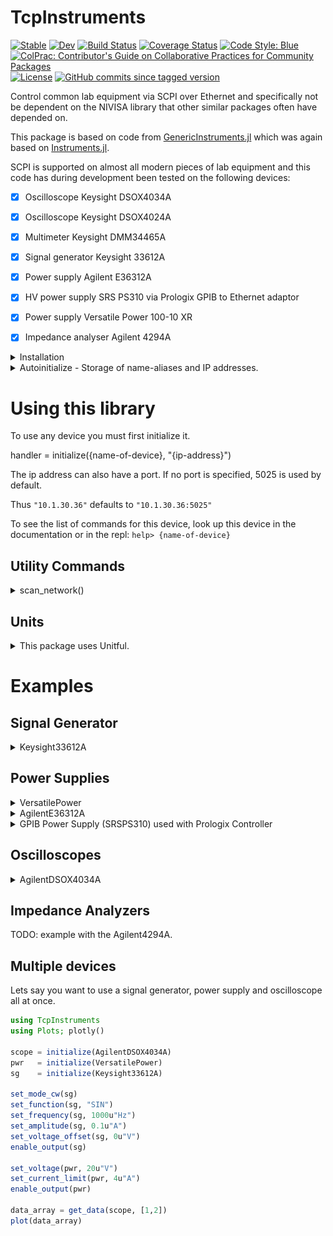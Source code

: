 # TcpInstruments

[![Stable](https://img.shields.io/badge/docs-stable-blue.svg)](https://Orchard-Ultrasound-Innovation.github.io/TcpInstruments.jl/stable)
[![Dev](https://img.shields.io/badge/docs-dev-blue.svg)](https://orchard-ultrasound-innovation.github.io/TcpInstruments.jl/dev/)
[![Build Status](https://github.com/Orchard-Ultrasound-Innovation/TcpInstruments.jl/workflows/CI/badge.svg)](https://github.com/Orchard-Ultrasound-Innovation/TcpInstruments.jl/actions)
[![Coverage Status](https://coveralls.io/repos/github/Orchard-Ultrasound-Innovation/TcpInstruments.jl/badge.svg?branch=master)](https://coveralls.io/github/Orchard-Ultrasound-Innovation/TcpInstruments.jl?branch=master)
[![Code Style: Blue](https://img.shields.io/badge/code%20style-blue-4495d1.svg)](https://github.com/invenia/BlueStyle)
[![ColPrac: Contributor's Guide on Collaborative Practices for Community Packages](https://img.shields.io/badge/ColPrac-Contributor's%20Guide-blueviolet)](https://github.com/SciML/ColPrac)
[![License](http://img.shields.io/badge/license-MIT-brightgreen.svg?style=flat)](LICENSE)
[![GitHub commits since tagged version](https://img.shields.io/github/commits-since/Orchard-Ultrasound-Innovation/TcpInstruments.jl/v0.8.3.svg)](https://github.com/Orchard-Ultrasound-Innovation/TcpInstruments.jl)

Control common lab equipment via SCPI over Ethernet and specifically not be dependent on the NIVISA library that other similar packages often have depended on.

This package is based on code from [GenericInstruments.jl](https://ci.appveyor.com/project/iuliancioarca/GenericInstruments-jl)
which was again based on [Instruments.jl](https://github.com/BBN-Q/Instruments.jl). 

SCPI is supported on almost all modern pieces of lab equipment and this code has during development been tested on the following devices:
- [X] Oscilloscope Keysight DSOX4034A
- [X] Oscilloscope Keysight DSOX4024A
- [X] Multimeter Keysight DMM34465A
- [X] Signal generator Keysight 33612A
- [X] Power supply Agilent E36312A
- [X] HV power supply SRS PS310 via Prologix GPIB to Ethernet adaptor
- [X] Power supply Versatile Power 100-10 XR
- [X] Impedance analyser Agilent 4294A


<details><summary>Installation</summary>
 
TcpInstruments can be installed using the Julia package manager. From the Julia REPL, type `]` to enter the Pkg REPL mode and run

```julia
pkg> add TcpInstruments
julia> using TcpInstruments
julia> ?
help> Instrument
```

</details>

<details><summary>Autoinitialize - Storage of name-aliases and IP addresses.</summary>

You can create a `~/.tcp_instruments.yml` file which stores the IP-address 
and an optional name-alias for all your devices
in one easy-to-find place so they don't have to be hardcoded in scripts.

To create an example config file that can be edited to your needs run:
```
create_config()
```
This will create a yaml file in your home directory: `~/.tcp_instruments.yml`

This yaml file will be loaded everytime you use this package.

You can also create a project-specific config by creating
the config in your project root directory instead of your home
directory. You can do this with:
```
create_config(pwd())
```

Once you have created a config file you can change it with
```
edit_config()
```

Format of `.tcp_instruments.yml` file:
```julia
{name-of-device}:
    address: "{ip-address}"

# GPIB Device connected with a prologix controller
{name-of-device}:
    gpib: {channel-number}
    address: "{ip-address}"
```

Let's create a new `.tcp_instruments.yml` file or ensure the two previous
devices are found in our `.tcp_instruments.yml` file
```yaml
Keysight33612A:
    address: "10.1.30.36"
    alias: "OleBigSG"
SRSPS310:
    gpib: 2
    address: "10.1.30.37:1234"
```

Recompile the new config which is located in the current working directory
```julia
pkg> activate .
julia> using TcpInstruments
```

Each TcpInstruments will first look for a config in the current directory and if none is found it will look in the home directory.

The two devices from above can now be initialized as follows:
```julia
sg = initialize(Keysight33612A)
p = initialize(SRSPS310)
```

__Cool tip__: Since we specified an alias for the signal generator we can initialize it this way as well:
```julia
sg = initialize(OleBigSG)
```
(No dashes, spaces or other special characters in alias names, treat them like variables, because they are.)
</details>


# Using this library
To use any device you must first initialize it.

handler = initialize({name-of-device}, "{ip-address}")

The ip address can also have a port. If no port is specified, 
5025 is used by default.

Thus `"10.1.30.36"` defaults to `"10.1.30.36:5025"`

To see the list of commands for this device, look up this device
in the documentation or in the repl: `help> {name-of-device}`

## Utility Commands
<details><summary>scan_network()</summary>

To see a list of all available ip addresses and devices:
```julia
julia> scan_network()
3-element Vector{Pair{String, B} where B}:
 "10.1.30.28:????" => ""
 "10.1.30.34:5025" => "Keysight Technologies,E36312A,MY59002391,2.1.0-1.0.4-1.12"
 "10.1.30.38:5025" => "Keysight Technologies,34465A,MY59008389,A.03.01-03.15-03.01-00.52-03-02"
```
</details>

## Units
<details><summary>This package uses Unitful.</summary> 

In order to control certain devices
it is required to run:
```julia
using Unitful
```

Commands such as:
```julia
set_voltage_offset(instr, 0)
```
will not work you must specify the units:
```julia
set_voltage_offset(instr, 0u"V")
```
</details>

# Examples
## Signal Generator
<details><summary>Keysight33612A</summary>
 
###  Continious sine wave with a signal generator (in this case the Keysight 33612A):
```julia
sg = initialize(Keysight33612A, "10.1.30.36")
set_mode_cw(sg)               # Set to continuous waveform mode
set_function(sg, "SIN")
set_frequency(sg, 1u"kHz")
set_amplitude(sg, 0.1u"V")
set_voltage_offset(sg, 100u"mV")
enable_output(sg)             # sine output starts here
```
</details>


## Power Supplies
<details><summary>VersatilePower</summary>
 
```julia
# Initialize automatically puts this power supply in remote mode
pwr = initialize(VersatilePower)

set_voltage(pwr, 20u"V")
set_current_limit(pwr, 4u"A")
enable_output(pwr)

# Closes connection as with other devices but also puts this
# device back into local mode
terminate(pwr)
```
</details>

<details><summary>AgilentE36312A</summary>
 
```julia
pwr = initialize(AgilentE36312A)

set_channel(pwr, 1)
set_current_limit(pwr, 1)
set_voltage(pwr, 2u"V")
enable_output(pwr) # Enables output on channel 1

set_channel(pwr, 2)
set_voltage(pwr, 10u"V")
enable_output(pwr) # Enables output on channel 2

set_channel(pwr, 3)
set_voltage(pwr, 10u"V")

set_voltage(pwr, 0u"V"; chan=1) # Changes voltage of channel 1

get_voltage(pwr) # Get voltage channel 3
get_voltage(pwr; chan=2)
get_voltage(pwr; chan=1)

enable_output(pwr) # Enables output on channel 3
```
</details>

<details><summary>GPIB Power Supply (SRSPS310) used with Prologix Controller</summary>
 
### Initialize Prologix Channel
To a initialize a device that is connected with a prologix
controller you must specify what prologix channel the device
is on. At this moment the prologix adapter is the only supported
GPIB to Ethernet adapter.
```julia
p = initialize(SRSPS310, "10.1.30.37:1234"; GPIB_ID=2)
```
If you don't know the channel you can figure it out and configure
it manually:
```julia
julia> using TcpInstruments
julia> p = initialize(SRSPS310, "10.1.30.37:1234")
julia> scan_prologix(p)
2 => "PS310"
julia> set_prologix(p, 2)
julia> get_prologix(p)
2
```
### Using SRSPS310 Power Supply
```julia
p = initialize(SRSPS310, "10.1.30.37:1234"; GPIB_ID=2)
set_voltage_limit(p, 1250u"V")
set_voltage(p, 1250u"V")
set_current_limit(p, 0.021u"A") # equivalent to set_current_limit(p, 21u"mA")
enable_output(p)
```
</details>

## Oscilloscopes
<details><summary>AgilentDSOX4034A</summary>
 

```julia
scope = initialize(AgilentDSOX4034A)

# Turn on Low Pass Filter 25MHz
lpf_on(scope)

# See that low pass filter is on
get_lpf_state(scope)

# Turn Off Low Pass Filter 25MHz
lpf_off(scope)

# See that low pass filter is off
get_lpf_state(scope)


set_impedance_1Mohm(scope)
@info get_impedance(scope)

set_impedance_50ohm(scope)
@info get_impedance(scope)

# Get data from channel 1
data = get_data(scope, 1)

# Get data from channel 1, 2, & 4
# Returns 3 element array of data from each channel
multi_data = get_data(scope, [1,2, 4])


using Plots

plot(data)

# Plots channel 1
plot(multi_data[1])

# Plots channel 2
plot(multi_data[2])

# Plots channel 4
plot(multi_data[3])

# Saves data to a file
save(multi_data)
```

Additionally you can grab data from all open channels
(Let's say only channels 1 & 2 are activated for now)
```julia
scope = initialize(AgilentDSOX4034A)
data = get_data(scope)    
```
Since the only activated channels are now only 1 & 2 this returns an array of waves (equivalent to `get_data(scope, [1,2]))

You can also plot multiple waves at once:
```julia
plot(data)
```

![wave](examples/wave.png)

</details>

## Impedance Analyzers
TODO: example with the Agilent4294A.

## Multiple devices
 
Lets say you want to use a signal generator, power supply
and oscilloscope all at once.
```julia
using TcpInstruments
using Plots; plotly()

scope = initialize(AgilentDSOX4034A)
pwr   = initialize(VersatilePower)
sg    = initialize(Keysight33612A)

set_mode_cw(sg)
set_function(sg, "SIN")
set_frequency(sg, 1000u"Hz")
set_amplitude(sg, 0.1u"A")
set_voltage_offset(sg, 0u"V")
enable_output(sg)

set_voltage(pwr, 20u"V")
set_current_limit(pwr, 4u"A")
enable_output(pwr)

data_array = get_data(scope, [1,2])
plot(data_array)
```

